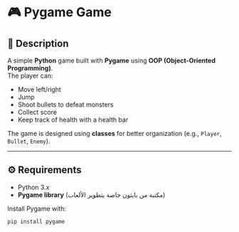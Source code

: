 # 🎮 Pygame Game  

## 📌 Description  
A simple **Python** game built with **Pygame** using **OOP (Object-Oriented Programming)**.  
The player can:  
- Move left/right  
- Jump  
- Shoot bullets to defeat monsters  
- Collect score  
- Keep track of health with a health bar  

The game is designed using **classes** for better organization (e.g., `Player`, `Bullet`, `Enemy`).  

---

## ⚙️ Requirements  
- Python 3.x  
- **Pygame library** (مكتبة من بايثون خاصة بتطوير الألعاب)  

Install Pygame with:  
```bash
pip install pygame
